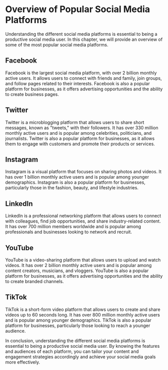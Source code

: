 # Overview of Popular Social Media Platforms

Understanding the different social media platforms is essential to being a productive social media user. In this chapter, we will provide an overview of some of the most popular social media platforms.

Facebook
--------

Facebook is the largest social media platform, with over 2 billion monthly active users. It allows users to connect with friends and family, join groups, and follow pages related to their interests. Facebook is also a popular platform for businesses, as it offers advertising opportunities and the ability to create business pages.

Twitter
-------

Twitter is a microblogging platform that allows users to share short messages, known as "tweets," with their followers. It has over 330 million monthly active users and is popular among celebrities, politicians, and journalists. Twitter is also a popular platform for businesses, as it allows them to engage with customers and promote their products or services.

Instagram
---------

Instagram is a visual platform that focuses on sharing photos and videos. It has over 1 billion monthly active users and is popular among younger demographics. Instagram is also a popular platform for businesses, particularly those in the fashion, beauty, and lifestyle industries.

LinkedIn
--------

LinkedIn is a professional networking platform that allows users to connect with colleagues, find job opportunities, and share industry-related content. It has over 700 million members worldwide and is popular among professionals and businesses looking to network and recruit.

YouTube
-------

YouTube is a video-sharing platform that allows users to upload and watch videos. It has over 2 billion monthly active users and is popular among content creators, musicians, and vloggers. YouTube is also a popular platform for businesses, as it offers advertising opportunities and the ability to create branded channels.

TikTok
------

TikTok is a short-form video platform that allows users to create and share videos up to 60 seconds long. It has over 800 million monthly active users and is popular among younger demographics. TikTok is also a popular platform for businesses, particularly those looking to reach a younger audience.

In conclusion, understanding the different social media platforms is essential to being a productive social media user. By knowing the features and audiences of each platform, you can tailor your content and engagement strategies accordingly and achieve your social media goals more effectively.


